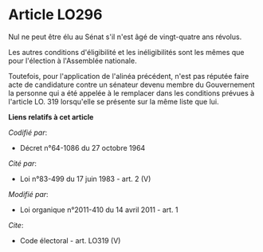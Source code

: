 # Article LO296

Nul ne peut être élu au Sénat s'il n'est âgé de vingt-quatre ans révolus. 

Les autres conditions d'éligibilité et les inéligibilités sont les mêmes que pour l'élection à l'Assemblée nationale. 

Toutefois, pour l'application de l'alinéa précédent, n'est pas réputée faire acte de candidature contre un sénateur devenu
membre du Gouvernement la personne qui a été appelée à le remplacer dans les conditions prévues à l'article LO. 319
lorsqu'elle se présente sur la même liste que lui.

**Liens relatifs à cet article**

_Codifié par_:

  - Décret n°64-1086 du 27 octobre 1964

_Cité par_:

  - Loi n°83-499 du 17 juin 1983 - art. 2 (V)

_Modifié par_:

  - Loi organique n°2011-410 du 14 avril 2011 - art. 1

_Cite_:

  - Code électoral - art. LO319 (V)
